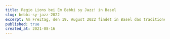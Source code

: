 ```yaml
---
title: Regio Lions bei Em Bebbi sy Jazz! in Basel
slug: bebbi-sy-jazz-2022
excerpt: Am Freitag, den 19. August 2022 findet in Basel das traditionelle em Bebbi sy Jazz statt, bei dem auch die Regio-Lions wieder einen Stand im Hof zum grünen Helm am Gemsberg haben. Wir alle hoffen auf ein schönes Fest in (fast) alter Normalität!
published: true
created_at: 2021-08-16
---
```

